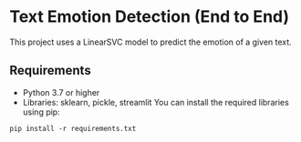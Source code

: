 # Text Emotion Detection (End to End)
This project uses a LinearSVC model to predict the emotion of a given text.  

## Requirements
- Python 3.7 or higher
- Libraries: sklearn, pickle, streamlit
You can install the required libraries using pip:
```
pip install -r requirements.txt
```

